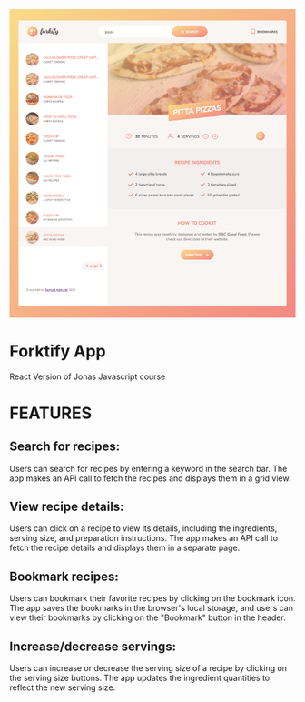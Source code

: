 ![](./src/assets/screencapture.png)
# Forktify App
React Version of Jonas Javascript course

# FEATURES
## Search for recipes:
 Users can search for recipes by entering a keyword in the search bar. The app makes an API call to fetch the recipes and displays them in a grid view.

## View recipe details: 
Users can click on a recipe to view its details, including the ingredients, serving size, and preparation instructions. The app makes an API call to fetch the recipe details and displays them in a separate page.

## Bookmark recipes: 
Users can bookmark their favorite recipes by clicking on the bookmark icon. The app saves the bookmarks in the browser's local storage, and users can view their bookmarks by clicking on the "Bookmark" button in the header.

## Increase/decrease servings: 
Users can increase or decrease the serving size of a recipe by clicking on the serving size buttons. The app updates the ingredient quantities to reflect the new serving size.
